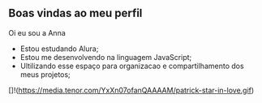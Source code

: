 ## Boas vindas ao meu perfil 

Oi eu sou a Anna 

- Estou estudando Alura;
- Estou me desenvolvendo na linguagem JavaScript;
- Ultilizando esse espaço para organizacao e compartilhamento dos meus projetos;




[]!(https://media.tenor.com/YxXn07ofanQAAAAM/patrick-star-in-love.gif)
